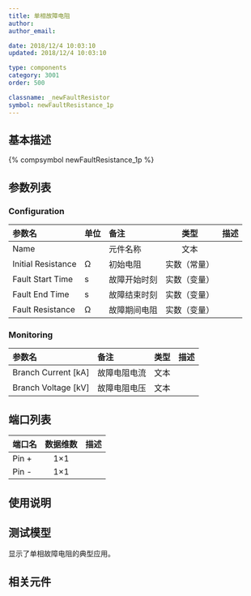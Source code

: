 ```yaml
---
title: 单相故障电阻
author: 
author_email:

date: 2018/12/4 10:03:10
updated: 2018/12/4 10:03:10

type: components
category: 3001
order: 500

classname: _newFaultResistor
symbol: newFaultResistance_1p
---
```

## 基本描述
{% compsymbol newFaultResistance_1p %}

## 参数列表
### Configuration
| 参数名 | 单位 | 备注 | 类型 | 描述 |
| :--- | :--- | :--- | :--: | :--- |
| Name |  | 元件名称 | 文本 |  |
| Initial Resistance | Ω | 初始电阻 | 实数（常量） |  |
| Fault Start Time | s | 故障开始时刻 | 实数（变量） |  |
| Fault End Time | s | 故障结束时刻 | 实数（变量） |  |
| Fault Resistance | Ω | 故障期间电阻 | 实数（变量） |  |

### Monitoring
| 参数名 | 备注 | 类型 | 描述 |
| :--- | :--- | :--: | :--- |
| Branch Current \[kA\] | 故障电阻电流 | 文本 |  |
| Branch Voltage \[kV\] | 故障电阻电压 | 文本 |  |


## 端口列表

| 端口名 | 数据维数 | 描述 |
| :--- | :--:  | :--- |
| Pin + | 1×1 | |                   
| Pin - | 1×1 | |                   

## 使用说明


## 测试模型
[<test name>](<test link>)显示了单相故障电阻的典型应用。

## 相关元件



